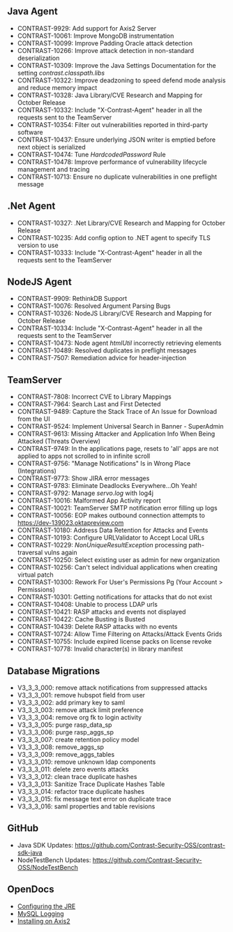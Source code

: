 <!--
title: "Contrast 3.3.3 - October 2016"
description: "Contrast 3.3.3 October 2016"
tags: "3.3.3 October Release Notes"
-->

## Java Agent
* CONTRAST-9929: Add support for Axis2 Server
* CONTRAST-10061: Improve MongoDB instrumentation
* CONTRAST-10099: Improve Padding Oracle attack detection
* CONTRAST-10266: Improve attack detection in non-standard deserialization 
* CONTRAST-10309: Improve the Java Settings Documentation for the setting *contrast.classpath.libs*
* CONTRAST-10322: Improve deadzoning to speed defend mode analysis and reduce memory impact 
* CONTRAST-10328: Java Library/CVE Research and Mapping for October Release
* CONTRAST-10332: Include "X-Contrast-Agent" header in all the requests sent to the TeamServer
* CONTRAST-10354: Filter out vulnerabilities reported in third-party software
* CONTRAST-10437: Ensure underlying JSON writer is emptied before next object is serialized 
* CONTRAST-10474: Tune *HardcodedPassword* Rule
* CONTRAST-10478: Improve performance of vulnerability lifecycle management and tracing
* CONTRAST-10713: Ensure no duplicate vulnerabilities in one preflight message

## .Net Agent
* CONTRAST-10327: .Net Library/CVE Research and Mapping for October Release
* CONTRAST-10235: Add config option to .NET agent to specify TLS version to use
* CONTRAST-10333: Include "X-Contrast-Agent" header in all the requests sent to the TeamServer

## NodeJS Agent
* CONTRAST-9909: RethinkDB Support
* CONTRAST-10076: Resolved Argument Parsing Bugs
* CONTRAST-10326: NodeJS Library/CVE Research and Mapping for October Release
* CONTRAST-10334: Include "X-Contrast-Agent" header in all the requests sent to the TeamServer
* CONTRAST-10473: Node agent *htmlUtil* incorrectly retrieving elements
* CONTRAST-10489: Resolved duplicates in preflight messages
* CONTRAST-7507: Remediation advice for header-injection


## TeamServer
* CONTRAST-7808: Incorrect CVE to Library Mappings
* CONTRAST-7964: Search Last and First Detected
* CONTRAST-9489: Capture the Stack Trace of An Issue for Download from the UI
* CONTRAST-9524: Implement Universal Search in Banner - SuperAdmin
* CONTRAST-9613: Missing Attacker and Application Info When Being Attacked (Threats Overview)
* CONTRAST-9749: In the applications page, resets to 'all' apps are not applied to apps not scrolled to in infinite scroll
* CONTRAST-9756: "Manage Notifications" Is in Wrong Place (Integrations)
* CONTRAST-9773: Show JIRA error messages
* CONTRAST-9783: Eliminate Deadlocks Everywhere...Oh Yeah!
* CONTRAST-9792: Manage *servo.log* with log4j
* CONTRAST-10016: Malformed App Activity report
* CONTRAST-10021: TeamServer SMTP notification error filling up logs
* CONTRAST-10056: EOP makes outbound connection attempts to https://dev-139023.oktapreview.com
* CONTRAST-10180: Address Data Retention for Attacks and Events
* CONTRAST-10193: Configure URLValidator to Accept Local URLs
* CONTRAST-10229: *NonUniqueResultException* processing path-traversal vulns again
* CONTRAST-10250: Select existing user as admin for new organization
* CONTRAST-10256: Can't select individual applications when creating virtual patch
* CONTRAST-10300: Rework For User's Permissions Pg (Your Account > Permissions)
* CONTRAST-10301: Getting notifications for attacks that do not exist
* CONTRAST-10408: Unable to process LDAP urls
* CONTRAST-10421: RASP attacks and events not displayed
* CONTRAST-10422: Cache Busting is Busted
* CONTRAST-10439: Delete RASP attacks with no events
* CONTRAST-10724: Allow Time Filtering on Attacks/Attack Events Grids
* CONTRAST-10755: Include expired license packs on license revoke
* CONTRAST-10778: Invalid character(s) in library manifest

## Database Migrations
* V3_3_3_000: remove attack notifications from suppressed attacks
* V3_3_3_001: remove hubspot field from user
* V3_3_3_002: add primary key to saml
* V3_3_3_003: remove attack limit preference
* V3_3_3_004: remove org fk to login activity
* V3_3_3_005: purge rasp_data_sp
* V3_3_3_006: purge rasp_aggs_sp
* V3_3_3_007: create retention policy model
* V3_3_3_008: remove_aggs_sp
* V3_3_3_009: remove_aggs_tables
* V3_3_3_010: remove unknown ldap components
* V3_3_3_011: delete zero events attacks
* V3_3_3_012: clean trace duplicate hashes
* V3_3_3_013: Sanitize Trace Duplicate Hashes Table
* V3_3_3_014: refactor trace duplicate hashes
* V3_3_3_015: fix message text error on duplicate trace
* V3_3_3_016: saml properties and table revisions

## GitHub
* Java SDK Updates: https://github.com/Contrast-Security-OSS/contrast-sdk-java
* NodeTestBench Updates: https://github.com/Contrast-Security-OSS/NodeTestBench


## OpenDocs
* [Configuring the JRE](installation-setupconfig.html#jre)
* [MySQL Logging](troubleshooting-setup.html#troubleshoot-mysql)
* [Installing on Axis2](installation-javainstall.html#axis)
